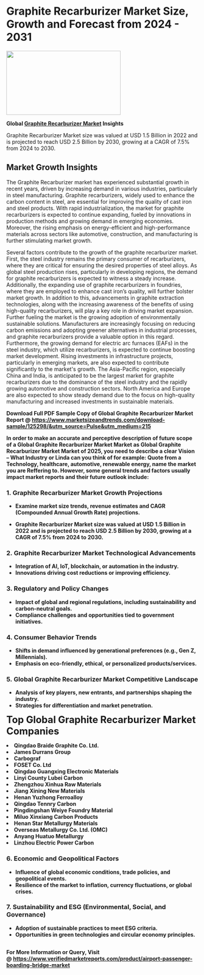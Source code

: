 <H1>Graphite Recarburizer Market Size, Growth and Forecast from 2024 - 2031</H1><img class="aligncenter size-medium wp-image-584254" src="https://thirdeyenews.in/wp-content/uploads/2024/09/Global-Market-Research-300x168.jpeg" alt="" width="300" height="168" /><p><strong>Global&nbsp;<a href="https://www.marketsizeandtrends.com/download-sample/125298/&amp;utm_source=Pulse&amp;utm_medium=215">Graphite Recarburizer Market</a> Insights</strong></p><p>Graphite Recarburizer Market size was valued at USD 1.5 Billion in 2022 and is projected to reach USD 2.5 Billion by 2030, growing at a CAGR of 7.5% from 2024 to 2030.</p><p><h2>Market Growth Insights</h2> <p>The Graphite Recarburizer market has experienced substantial growth in recent years, driven by increasing demand in various industries, particularly in steel manufacturing. Graphite recarburizers, widely used to enhance the carbon content in steel, are essential for improving the quality of cast iron and steel products. With rapid industrialization, the market for graphite recarburizers is expected to continue expanding, fueled by innovations in production methods and growing demand in emerging economies. Moreover, the rising emphasis on energy-efficient and high-performance materials across sectors like automotive, construction, and manufacturing is further stimulating market growth.</p> <p><strong></strong></p> <p>Several factors contribute to the growth of the graphite recarburizer market. First, the steel industry remains the primary consumer of recarburizers, where they are critical for ensuring the desired properties of steel alloys. As global steel production rises, particularly in developing regions, the demand for graphite recarburizers is expected to witness a steady increase. Additionally, the expanding use of graphite recarburizers in foundries, where they are employed to enhance cast iron’s quality, will further bolster market growth. In addition to this, advancements in graphite extraction technologies, along with the increasing awareness of the benefits of using high-quality recarburizers, will play a key role in driving market expansion. Further fueling the market is the growing adoption of environmentally sustainable solutions. Manufacturers are increasingly focusing on reducing carbon emissions and adopting greener alternatives in industrial processes, and graphite recarburizers provide a valuable option in this regard. Furthermore, the growing demand for electric arc furnaces (EAFs) in the steel industry, which utilize recarburizers, is expected to continue boosting market development. Rising investments in infrastructure projects, particularly in emerging markets, are also expected to contribute significantly to the market's growth. The Asia-Pacific region, especially China and India, is anticipated to be the largest market for graphite recarburizers due to the dominance of the steel industry and the rapidly growing automotive and construction sectors. North America and Europe are also expected to show steady demand due to the focus on high-quality manufacturing and increased investments in sustainable materials. <p><strong></p><p><span class=""><strong>Download Full PDF Sample Copy of Global Graphite Recarburizer Market Report</strong> @ <a href="https://www.marketsizeandtrends.com/download-sample/125298/&amp;utm_source=Pulse&amp;utm_medium=215" target="_blank">https://www.marketsizeandtrends.com/download-sample/125298/&amp;utm_source=Pulse&amp;utm_medium=215</a></span></p><p>In order to make an accurate and perceptive description of future scope of a Global&nbsp;Graphite Recarburizer Market Market as Global&nbsp;Graphite Recarburizer Market Market of 2025, you need to describe a clear Vision &ndash; What Industry or Linda can you think of for example: Quote from a Technology, healthcare, automotive, renewable energy, name the market you are Reffering to. However, some general trends and factors usually impact market reports and their future outlook include:</p><h3>1.&nbsp;<strong>Graphite Recarburizer Market Growth Projections</strong></h3><ul><li>Examine market size trends, revenue estimates and CAGR (Compounded Annual Growth Rate) projections.</li><li><p>Graphite Recarburizer Market size was valued at USD 1.5 Billion in 2022 and is projected to reach USD 2.5 Billion by 2030, growing at a CAGR of 7.5% from 2024 to 2030.</p></li></ul><h3>2.&nbsp;<strong>Graphite Recarburizer Market Technological Advancements</strong></h3><ul><li>Integration of AI, IoT, blockchain, or automation in the industry.</li><li>Innovations driving cost reductions or improving efficiency.</li></ul><h3>3.&nbsp;<strong>Regulatory and Policy Changes</strong></h3><ul><li>Impact of global and regional regulations, including sustainability and carbon-neutral goals.</li><li>Compliance challenges and opportunities tied to government initiatives.</li></ul><h3>4.&nbsp;<strong>Consumer Behavior Trends</strong></h3><ul><li>Shifts in demand influenced by generational preferences (e.g., Gen Z, Millennials).</li><li>Emphasis on eco-friendly, ethical, or personalized products/services.</li></ul><h3>5.&nbsp;<strong>Global Graphite Recarburizer Market Competitive Landscape</strong></h3><ul><li>Analysis of key players, new entrants, and partnerships shaping the industry.</li><li>Strategies for differentiation and market penetration.</li></ul><p data-pm-slice="1 1 []"><span style="color: inherit; font-family: inherit; font-size: 25px;">Top Global Graphite Recarburizer Market Companies</span></p><div class="" data-test-id=""><p><li>Qingdao Braide Graphite Co. Ltd.</li><li> James Durrans Group</li><li> Carbograf</li><li> FOSET Co. Ltd</li><li> Qingdao Guangxing Electronic Materials</li><li> Linyi County Lubei Carbon</li><li> Zhengzhou Xinhua Raw Materials</li><li> Jiang Xining New Materials</li><li> Henan Yuzhong Ferroalloy</li><li> Qingdao Tennry Carbon</li><li> Pingdingshan Weiye Foundry Material</li><li> Miluo Xinxiang Carbon Products</li><li> Henan Star Metallurgy Materials</li><li> Overseas Metallurgy Co. Ltd. (OMC)</li><li> Anyang Huatuo Metallurgy</li><li> Linzhou Electric Power Carbon</li></p></div><h3>6.&nbsp;<strong>Economic and Geopolitical Factors</strong></h3><ul><li>Influence of global economic conditions, trade policies, and geopolitical events.</li><li>Resilience of the market to inflation, currency fluctuations, or global crises.</li></ul><h3>7.&nbsp;<strong>Sustainability and ESG (Environmental, Social, and Governance)</strong></h3><ul><li>Adoption of sustainable practices to meet ESG criteria.</li><li>Opportunities in green technologies and circular economy principles.</li></ul><h2><strong style="font-size: 14px;">For More Information or Query, Visit @&nbsp;</strong><a style="background-color: #ffffff; font-size: 14px;" href="https://www.marketsizeandtrends.com/report/graphite-recarburizer-market/" target="_blank">https://www.verifiedmarketreports.com/product/airport-passenger-boarding-bridge-market</a></h2>
